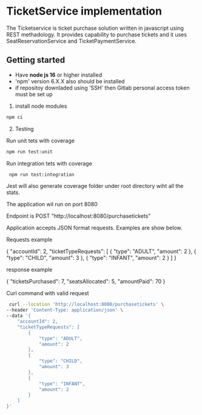 # TicketService implementation

The Ticketservice is ticket purchase solution written in javascript using REST methadology. It provides capability to purchase tickets and it uses SeatReservationService and TicketPaymentService.



## Getting started

* Have **node js 16** or higher installed
* 'npm' version 6.X.X also should be installed
* if repositoy downladed using 'SSH' then Gitlab personal access token must be set up

1. install node modules

```bash
npm ci
```
2.  Testing

Run unit tets with coverage
```bash
npm run test:unit
```

Run integration tets with coverage
```bash
 npm run test:integration
```

Jest will also generate coverage folder under root directory wiht all the stats.

The application wil run on port 8080

Endpoint is POST "http://localhost:8080/purchasetickets"

Application accepts JSON format requests. Examples are show below.

Requests example

{
    "accountId": 2,
    "ticketTypeRequests": [
        {
            "type": "ADULT",
            "amount": 2
        },
        {
            "type": "CHILD",
            "amount": 3
        },
        {
            "type": "INFANT",
            "amount": 2
        }
    ]
}

response example

{
    "ticketsPurchased": 7,
    "seatsAllocated": 5,
    "amountPaid": 70
}

Curl command with valid request
```bash
 curl --location 'http://localhost:8080/purchasetickets' \
--header 'Content-Type: application/json' \
--data '{
    "accountId": 2,
    "ticketTypeRequests": [
        {
            "type": "ADULT",
            "amount": 2
        },
        {
            "type": "CHILD",
            "amount": 3
        },
        {
            "type": "INFANT",
            "amount": 2
        }
    ]
}'
```
